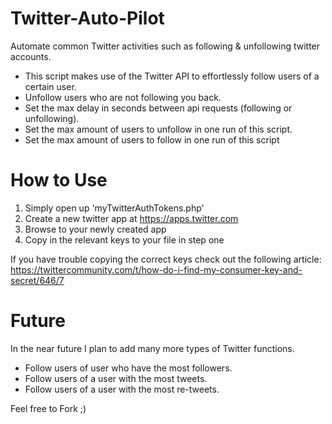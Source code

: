 # Twitter-Auto-Pilot
Automate common Twitter activities such as following &amp; unfollowing twitter accounts. 

* This script makes use of the Twitter API to effortlessly follow users of a certain user. 
* Unfollow users who are not following you back.
* Set the max delay in seconds between api requests (following or unfollowing).
* Set the max amount of users to unfollow in one run of this script.
* Set the max amount of users to follow in one run of this script

# How to Use
1. Simply open up 'myTwitterAuthTokens.php'
2. Create a new twitter app at https://apps.twitter.com
3. Browse to your newly created app
4. Copy in the relevant keys to your file in step one

If you have trouble copying the correct keys check out the following article: 
https://twittercommunity.com/t/how-do-i-find-my-consumer-key-and-secret/646/7

# Future
In the near future I plan to add many more types of Twitter functions.

* Follow users of user who have the most followers.
* Follow users of a user with the most tweets.
* Follow users of a user with the most re-tweets.

Feel free to Fork ;)
